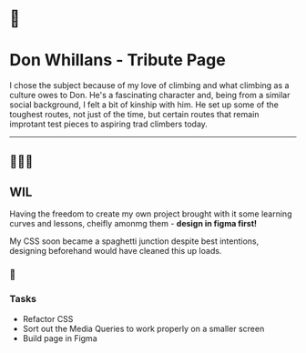# 🧗‍
# Don Whillans - Tribute Page

I chose the subject because of my love of climbing and what climbing as a culture owes to Don.
He's a fascinating character and, being from a similar social background, I felt a bit of kinship
with him. He set up some of the toughest routes, not just of the time, but certain routes that remain
improtant test pieces to aspiring trad climbers today.

---
## 👨🏻‍🏫
## WIL

Having the freedom to create my own project brought with it some learning curves and lessons, cheifly
amonmg them - **design in figma first!**

My CSS soon became a spaghetti junction despite best intentions, designing beforehand would have cleaned
this up loads.

### 📌
### Tasks

- Refactor CSS
- Sort out the Media Queries to work properly on a smaller screen
- Build page in Figma
